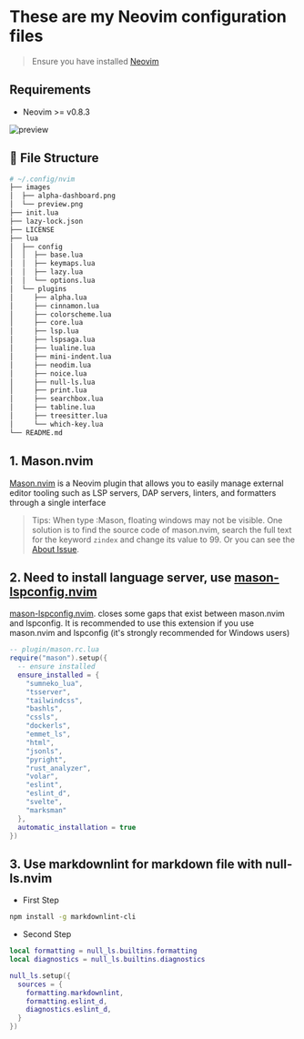 # These are my Neovim configuration files

> Ensure you have installed [Neovim](https://neovim.io/)

## Requirements

* Neovim >= v0.8.3

![preview](https://user-images.githubusercontent.com/23629097/217407314-6c672021-c42f-46af-9e2e-62afaea1858d.png)

## :file_folder: File Structure

```bash
# ~/.config/nvim
├── images
│  ├── alpha-dashboard.png
│  └── preview.png
├── init.lua
├── lazy-lock.json
├── LICENSE
├── lua
│  ├── config
│  │  ├── base.lua
│  │  ├── keymaps.lua
│  │  ├── lazy.lua
│  │  └── options.lua
│  └── plugins
│     ├── alpha.lua
│     ├── cinnamon.lua
│     ├── colorscheme.lua
│     ├── core.lua
│     ├── lsp.lua
│     ├── lspsaga.lua
│     ├── lualine.lua
│     ├── mini-indent.lua
│     ├── neodim.lua
│     ├── noice.lua
│     ├── null-ls.lua
│     ├── print.lua
│     ├── searchbox.lua
│     ├── tabline.lua
│     ├── treesitter.lua
│     └── which-key.lua
└── README.md
```

## 1. Mason.nvim

[Mason.nvim](https://github.com/williamboman/mason.nvim) is a Neovim plugin that allows you to easily manage external editor tooling such as LSP servers, DAP servers, linters, and formatters through a single interface

> Tips: When type :Mason, floating windows may not be visible. One solution is to find the source code of mason.nvim, search the full text for the keyword `zindex` and change its value to 99.
Or you can see the [About Issue](https://github.com/neovim/neovim/issues/18486).

## 2. Need to install language server, use [mason-lspconfig.nvim](https://github.com/williamboman/mason-lspconfig.nvim)

[mason-lspconfig.nvim](https://github.com/williamboman/mason-lspconfig.nvim). closes some gaps that exist between mason.nvim and lspconfig.
It is recommended to use this extension if you use mason.nvim and lspconfig (it's strongly recommended for Windows users)

```lua
-- plugin/mason.rc.lua
require("mason").setup({
  -- ensure installed
  ensure_installed = {
    "sumneko_lua",
    "tsserver",
    "tailwindcss",
    "bashls",
    "cssls",
    "dockerls",
    "emmet_ls",
    "html",
    "jsonls",
    "pyright",
    "rust_analyzer",
    "volar",
    "eslint",
    "eslint_d",
    "svelte",
    "marksman"
  },
  automatic_installation = true
})
```

## 3. Use markdownlint for markdown file with null-ls.nvim

* First Step

```bash
npm install -g markdownlint-cli
```

* Second Step

```lua
local formatting = null_ls.builtins.formatting
local diagnostics = null_ls.builtins.diagnostics

null_ls.setup({
  sources = {
    formatting.markdownlint,
    formatting.eslint_d,
    diagnostics.eslint_d,
  }
})
```

